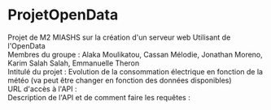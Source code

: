 # ProjetOpenData
Projet de M2 MIASHS sur la création d'un serveur web Utilisant de l'OpenData <br>
Membres du groupe : Alaka Moulikatou, Cassan Mélodie, Jonathan Moreno, Karim Salah Salah, Emmanuelle Theron <br>
Intitulé du projet : Evolution de la consommation électrique en fonction de la météo (va peut être changer en fonction des données disponibles) <br>
URL d'accès à l'API : <br>
Description de l'API et de comment faire les requêtes : <br>
